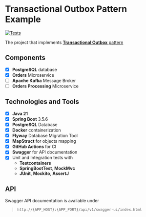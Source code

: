 # Transactional Outbox Pattern Example

[![Tests](https://github.com/snds-prfct/transactional-outbox-pattern-example/actions/workflows/tests.yaml/badge.svg)](https://github.com/snds-prfct/transactional-outbox-pattern-example/actions/workflows/tests.yaml)

The project that implements [**Transactional Outbox** pattern](https://microservices.io/patterns/data/transactional-outbox.html)

## Components

- [x] **PostgreSQL** database
- [x] **Orders** Microservice
- [ ] **Apache Kafka** Message Broker
- [ ] **Orders Processing** Microservice

## Technologies and Tools

- [x] **Java 21**
- [x] **Spring Boot** 3.5.6
- [x] **PostgreSQL** Database
- [x] **Docker** containerization
- [x] **Flyway** Database Migration Tool
- [x] **MapStruct** for objects mapping
- [x] **GitHub Actions** for CI
- [x] **Swagger** for API documentation
- [x] Unit and Integration tests with
    - **Testcontainers**
    - **SpringBootTest**, **MockMvc**
    - **JUnit**, **Mockito**, **AssertJ**

## API

Swagger API documentation is available under </br>
> `http://{APP_HOST}:{APP_PORT}/api/v1/swagger-ui/index.html`

